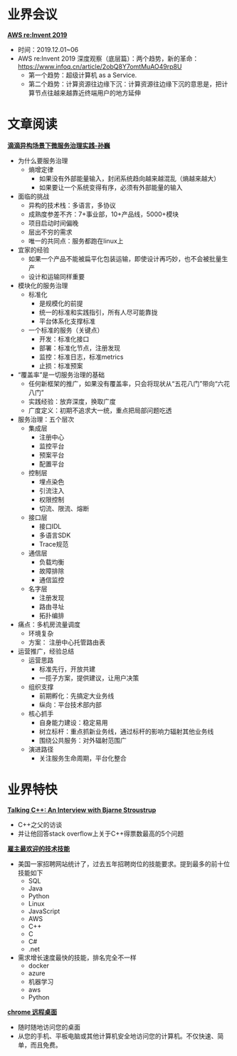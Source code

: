 # 业界会议

[**AWS re:Invent 2019**](https://reinvent.awsevents.com/)
* 时间：2019.12.01~06
* AWS re:Invent 2019 深度观察（底层篇）：两个趋势，新的革命：https://www.infoq.cn/article/2obQ8Y7omtMuAO49rp8U
   * 第一个趋势：超级计算机 as a Service.
   * 第二个趋势：计算资源往边缘下沉：计算资源往边缘下沉的意思是，把计算节点往越来越靠近终端用户的地方延伸


# 文章阅读

[**滴滴异构场景下微服务治理实践-孙巍**](https://www.infoq.cn/article/K29hNd0osXPjCNLpJ2Wv)
* 为什么要服务治理
   * 熵增定律
      * 如果没有外部能量输入，封闭系统趋向越来越混乱（熵越来越大）
      * 如果要让一个系统变得有序，必须有外部能量的输入
* 面临的挑战
   * 异构的技术栈：多语言，多协议
   * 成熟度参差不齐：7+事业部，10+产品线，5000+模块
   * 项目启动时间偏晚
   * 层出不穷的需求
   * 唯一的共同点：服务都跑在linux上
* 宜家的经验
   * 如果一个产品不能被扁平化包装运输，即使设计再巧妙，也不会被批量生产
   * 设计和运输同样重要
* 模块化的服务治理
   * 标准化
      * 是规模化的前提
      * 统一的标准和实践指引，所有人尽可能靠拢
      * 平台体系化支撑标准
   * 一个标准的服务（关键点）
      * 开发：标准化接口
      * 部署：标准化节点，注册发现
      * 监控：标准日志，标准metrics
      * 止损：标准预案
* “覆盖率”是一切服务治理的基础
   * 任何新框架的推广，如果没有覆盖率，只会将现状从“五花八门”带向“六花八门”
   * 实践经验：放弃深度，换取广度
   * 广度定义：初期不追求大一统，重点把局部问题吃透
* 服务治理：五个层次
   * 集成层
      * 注册中心
      * 监控平台
      * 预案平台
      * 配置平台
   * 控制层
      * 埋点染色
      * 引流注入
      * 权限控制
      * 切流、限流、熔断
   * 接口层
      * 接口IDL
      * 多语言SDK
      * Trace规范
   * 通信层
      * 负载均衡
      * 故障排除
      * 通信监控
   * 名字层
      * 注册发现
      * 路由寻址
      * 拓扑编排
* 痛点：多机房流量调度
   * 环境复杂
   * 方案：	注册中心托管路由表
* 运营推广，经验总结
   * 运营思路
      * 标准先行，开放共建
      * 一揽子方案，提供建议，让用户决策
   * 组织支撑
      * 前期孵化：先搞定大业务线
      * 纵向：平台技术部内部
   * 核心抓手
      * 自身能力建设：稳定易用
      * 树立标杆：重点抓新业务线，通过标杆的影响力辐射其他业务线
      * 围绕公共服务：对外辐射范围广
   * 演进路径
      * 关注服务生命周期，平台化整合


# 业界特快

[**Talking C++: An Interview with Bjarne Stroustrup**](https://news.codecademy.com/bjarne-stroustrup-interview/)
* C++之父的访谈
* 并让他回答stack overflow上关于C++得票数最高的5个问题


[**雇主最欢迎的技术技能**](https://www.hiringlab.org/2019/11/19/todays-top-tech-skills/)
* 美国一家招聘网站统计了，过去五年招聘岗位的技能要求。提到最多的前十位技能如下
   * SQL
   * Java
   * Python
   * Linux
   * JavaScript
   * AWS
   * C++
   * C
   * C#
   * .net
* 需求增长速度最快的技能，排名完全不一样
   * docker
   * azure
   * 机器学习
   * aws
   * Python


[**chrome 远程桌面**](https://remotedesktop.google.com/home)
* 随时随地访问您的桌面
* 从您的手机、平板电脑或其他计算机安全地访问您的计算机。不仅快速、简单，而且免费。


